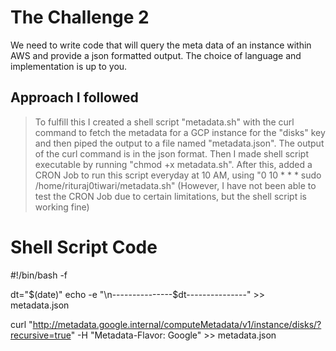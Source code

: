 # The Challenge 2

  

  

We need to write code that will query the meta data of an instance within AWS and provide a json formatted output. The choice of language and implementation is up to you.

  

  

  

## Approach I followed

  

  

>To fulfill this I created a shell script "metadata.sh" with the curl command to fetch the metadata for a GCP instance for the "disks" key and then piped the output to a file named "metadata.json".
>The output of the curl command is in the json format. Then I made shell script executable by running "chmod +x metadata.sh".
>After this, added a CRON Job to run this script everyday at 10 AM, using "0 10 * * * sudo /home/rituraj0tiwari/metadata.sh" (However, I have not been able to test the CRON Job due to certain limitations, but the shell script is working fine)

  

  

# Shell Script Code

  

  

#!/bin/bash -f

dt="$(date)"
echo -e "\n---------------$dt---------------" >> metadata.json

curl "http://metadata.google.internal/computeMetadata/v1/instance/disks/?recursive=true" -H "Metadata-Flavor: Google" >> metadata.json
